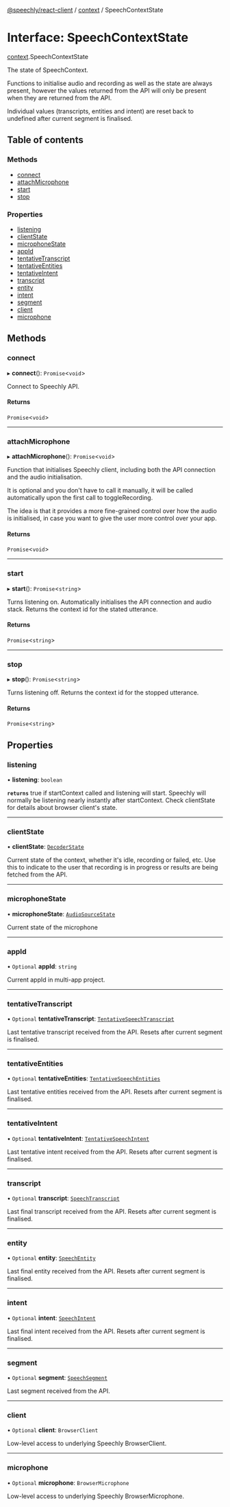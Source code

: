 [@speechly/react-client](../README.md) / [context](../modules/context.md) / SpeechContextState

# Interface: SpeechContextState

[context](../modules/context.md).SpeechContextState

The state of SpeechContext.

Functions to initialise audio and recording as well as the state are always present,
however the values returned from the API will only be present when they are returned from the API.

Individual values (transcripts, entities and intent) are reset back to undefined after current segment is finalised.

## Table of contents

### Methods

- [connect](context.SpeechContextState.md#connect)
- [attachMicrophone](context.SpeechContextState.md#attachmicrophone)
- [start](context.SpeechContextState.md#start)
- [stop](context.SpeechContextState.md#stop)

### Properties

- [listening](context.SpeechContextState.md#listening)
- [clientState](context.SpeechContextState.md#clientstate)
- [microphoneState](context.SpeechContextState.md#microphonestate)
- [appId](context.SpeechContextState.md#appid)
- [tentativeTranscript](context.SpeechContextState.md#tentativetranscript)
- [tentativeEntities](context.SpeechContextState.md#tentativeentities)
- [tentativeIntent](context.SpeechContextState.md#tentativeintent)
- [transcript](context.SpeechContextState.md#transcript)
- [entity](context.SpeechContextState.md#entity)
- [intent](context.SpeechContextState.md#intent)
- [segment](context.SpeechContextState.md#segment)
- [client](context.SpeechContextState.md#client)
- [microphone](context.SpeechContextState.md#microphone)

## Methods

### connect

▸ **connect**(): `Promise`<`void`\>

Connect to Speechly API.

#### Returns

`Promise`<`void`\>

___

### attachMicrophone

▸ **attachMicrophone**(): `Promise`<`void`\>

Function that initialises Speechly client, including both the API connection and the audio initialisation.

It is optional and you don't have to call it manually,
it will be called automatically upon the first call to toggleRecording.

The idea is that it provides a more fine-grained control over how the audio is initialised,
in case you want to give the user more control over your app.

#### Returns

`Promise`<`void`\>

___

### start

▸ **start**(): `Promise`<`string`\>

Turns listening on. Automatically initialises the API connection and audio stack. Returns the context id for the stated utterance.

#### Returns

`Promise`<`string`\>

___

### stop

▸ **stop**(): `Promise`<`string`\>

Turns listening off. Returns the context id for the stopped utterance.

#### Returns

`Promise`<`string`\>

## Properties

### listening

• **listening**: `boolean`

**`returns`** true if startContext called and listening will start.
Speechly will normally be listening nearly instantly after startContext.
Check clientState for details about browser client's state.

___

### clientState

• **clientState**: [`DecoderState`](../enums/index.DecoderState.md)

Current state of the context, whether it's idle, recording or failed, etc.
Use this to indicate to the user that recording is in progress or results are being fetched from the API.

___

### microphoneState

• **microphoneState**: [`AudioSourceState`](../enums/index.AudioSourceState.md)

Current state of the microphone

___

### appId

• `Optional` **appId**: `string`

Current appId in multi-app project.

___

### tentativeTranscript

• `Optional` **tentativeTranscript**: [`TentativeSpeechTranscript`](../modules/types.md#tentativespeechtranscript)

Last tentative transcript received from the API. Resets after current segment is finalised.

___

### tentativeEntities

• `Optional` **tentativeEntities**: [`TentativeSpeechEntities`](../modules/types.md#tentativespeechentities)

Last tentative entities received from the API. Resets after current segment is finalised.

___

### tentativeIntent

• `Optional` **tentativeIntent**: [`TentativeSpeechIntent`](../modules/types.md#tentativespeechintent)

Last tentative intent received from the API. Resets after current segment is finalised.

___

### transcript

• `Optional` **transcript**: [`SpeechTranscript`](../modules/types.md#speechtranscript)

Last final transcript received from the API. Resets after current segment is finalised.

___

### entity

• `Optional` **entity**: [`SpeechEntity`](../modules/types.md#speechentity)

Last final entity received from the API. Resets after current segment is finalised.

___

### intent

• `Optional` **intent**: [`SpeechIntent`](../modules/types.md#speechintent)

Last final intent received from the API. Resets after current segment is finalised.

___

### segment

• `Optional` **segment**: [`SpeechSegment`](index.SpeechSegment.md)

Last segment received from the API.

___

### client

• `Optional` **client**: `BrowserClient`

Low-level access to underlying Speechly BrowserClient.

___

### microphone

• `Optional` **microphone**: `BrowserMicrophone`

Low-level access to underlying Speechly BrowserMicrophone.
